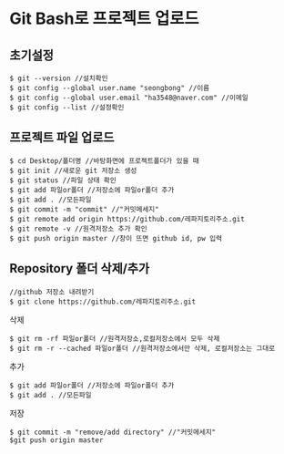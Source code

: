 # Git Bash로 프로젝트 업로드

## 초기설정
    $ git --version //설치확인
    $ git config --global user.name "seongbong" //이름
    $ git config --global user.email "ha3548@naver.com" //이메일
    $ git config --list //설정확인

## 프로젝트 파일 업로드
    $ cd Desktop/폴더명 //바탕화면에 프로젝트폴더가 있을 때
    $ git init //새로운 git 저장소 생성
    $ git status //파일 상태 확인
    $ git add 파일or폴더 //저장소에 파일or폴더 추가
    $ git add . //모든파일
    $ git commit -m "commit" //"커밋메세지"
    $ git remote add origin https://github.com/레파지토리주소.git
    $ git remote -v //원격저장소 추가 확인
    $ git push origin master //창이 뜨면 github id, pw 입력

## Repository 폴더 삭제/추가
    //github 저장소 내려받기
    $ git clone https://github.com/레파지토리주소.git
    
삭제

    $ git rm -rf 파일or폴더 //원격저장소,로컬저장소에서 모두 삭제
    $ git rm -r --cached 파일or폴더 //원격저장소에서만 삭제, 로컬저장소는 그대로
     
추가

    $ git add 파일or폴더 //저장소에 파일or폴더 추가
    $ git add . //모든파일
    
저장

    $ git commit -m "remove/add directory" //"커밋메세지"
    $git push origin master

